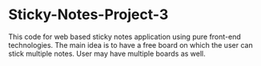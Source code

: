 # Sticky-Notes-Project-3
This code for web based sticky notes application using pure front-end technologies. The main idea is to have a free board on which the user can stick multiple notes. User may have multiple boards as well. 
